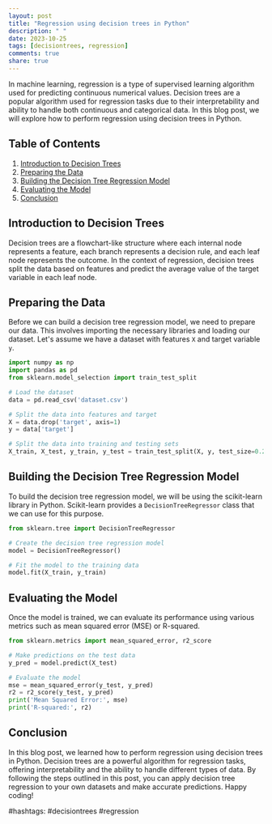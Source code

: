 ```yaml
---
layout: post
title: "Regression using decision trees in Python"
description: " "
date: 2023-10-25
tags: [decisiontrees, regression]
comments: true
share: true
---
```


In machine learning, regression is a type of supervised learning algorithm used for predicting continuous numerical values. Decision trees are a popular algorithm used for regression tasks due to their interpretability and ability to handle both continuous and categorical data. In this blog post, we will explore how to perform regression using decision trees in Python.

## Table of Contents
1. [Introduction to Decision Trees](#introduction-to-decision-trees)
2. [Preparing the Data](#preparing-the-data)
3. [Building the Decision Tree Regression Model](#building-the-decision-tree-regression-model)
4. [Evaluating the Model](#evaluating-the-model)
5. [Conclusion](#conclusion)

## Introduction to Decision Trees

Decision trees are a flowchart-like structure where each internal node represents a feature, each branch represents a decision rule, and each leaf node represents the outcome. In the context of regression, decision trees split the data based on features and predict the average value of the target variable in each leaf node.

## Preparing the Data

Before we can build a decision tree regression model, we need to prepare our data. This involves importing the necessary libraries and loading our dataset. Let's assume we have a dataset with features `X` and target variable `y`.

```python
import numpy as np
import pandas as pd
from sklearn.model_selection import train_test_split

# Load the dataset
data = pd.read_csv('dataset.csv')

# Split the data into features and target
X = data.drop('target', axis=1)
y = data['target']

# Split the data into training and testing sets
X_train, X_test, y_train, y_test = train_test_split(X, y, test_size=0.2, random_state=42)
```

## Building the Decision Tree Regression Model

To build the decision tree regression model, we will be using the scikit-learn library in Python. Scikit-learn provides a `DecisionTreeRegressor` class that we can use for this purpose.

```python
from sklearn.tree import DecisionTreeRegressor

# Create the decision tree regression model
model = DecisionTreeRegressor()

# Fit the model to the training data
model.fit(X_train, y_train)
```

## Evaluating the Model

Once the model is trained, we can evaluate its performance using various metrics such as mean squared error (MSE) or R-squared.

```python
from sklearn.metrics import mean_squared_error, r2_score

# Make predictions on the test data
y_pred = model.predict(X_test)

# Evaluate the model
mse = mean_squared_error(y_test, y_pred)
r2 = r2_score(y_test, y_pred)
print('Mean Squared Error:', mse)
print('R-squared:', r2)
```

## Conclusion

In this blog post, we learned how to perform regression using decision trees in Python. Decision trees are a powerful algorithm for regression tasks, offering interpretability and the ability to handle different types of data. By following the steps outlined in this post, you can apply decision tree regression to your own datasets and make accurate predictions. Happy coding!

#hashtags: #decisiontrees #regression